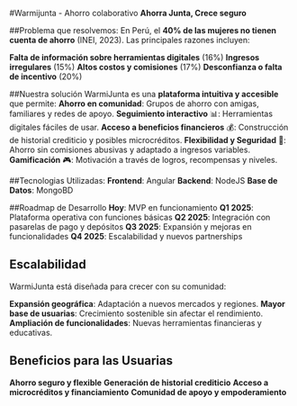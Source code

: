 #Warmijunta - Ahorro colaborativo
**Ahorra Junta, Crece seguro**

##Problema que resolvemos:
En Perú, el **40% de las mujeres no tienen cuenta de ahorro** (INEI, 2023). Las principales razones incluyen:

**Falta de información sobre herramientas digitales** (16%)
**Ingresos irregulares** (15%)
**Altos costos y comisiones** (17%)
**Desconfianza o falta de incentivo** (20%)

##Nuestra solución
WarmiJunta es una **plataforma intuitiva y accesible** que permite:
**Ahorro en comunidad**: Grupos de ahorro con amigas, familiares y redes de apoyo.
**Seguimiento interactivo** 📊: Herramientas digitales fáciles de usar.
**Acceso a beneficios financieros** 💰: Construcción de historial crediticio y posibles microcréditos.
**Flexibilidad y Seguridad** 🔐: Ahorro sin comisiones abusivas y adaptado a ingresos variables.
**Gamificación** 🎮: Motivación a través de logros, recompensas y niveles.

##Tecnologias Utilizadas:
**Frontend**:  Angular
**Backend**:  NodeJS
**Base de Datos**: MongoBD

##Roadmap de Desarrollo
**Hoy**: MVP en funcionamiento
**Q1 2025**: Plataforma operativa con funciones básicas
**Q2 2025**: Integración con pasarelas de pago y depósitos
**Q3 2025**: Expansión y mejoras en funcionalidades
**Q4 2025**: Escalabilidad y nuevos partnerships


## Escalabilidad
WarmiJunta está diseñada para crecer con su comunidad:

**Expansión geográfica**: Adaptación a nuevos mercados y regiones.
**Mayor base de usuarias**: Crecimiento sostenible sin afectar el rendimiento.
**Ampliación de funcionalidades**: Nuevas herramientas financieras y educativas.

## Beneficios para las Usuarias

**Ahorro seguro y flexible**
**Generación de historial crediticio**
**Acceso a microcréditos y financiamiento**
**Comunidad de apoyo y empoderamiento**

